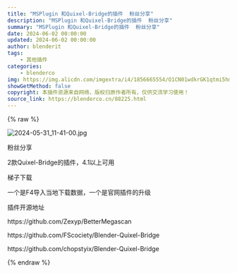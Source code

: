 ```yaml
---
title: "MSPlugin 和Quixel-Bridge的插件  粉丝分享"
description: "MSPlugin 和Quixel-Bridge的插件  粉丝分享"
summary: "MSPlugin 和Quixel-Bridge的插件  粉丝分享"
date: 2024-06-02 00:00:00
updated: 2024-06-02 00:00:00
author: blenderit
tags: 
    - 其他插件
categories:
    - blenderco
img: https://img.alicdn.com/imgextra/i4/1856665554/O1CN01wdkrGK1qtmi5hmGmk_!!1856665554.jpg
showGetMethod: false
copyright: 本插件资源来自网络，版权归原作者所有，仅供交流学习使用！
source_link: https://blenderco.cn/88225.html
---
```


{% raw %}
<p><img src="https://img.alicdn.com/imgextra/i4/1856665554/O1CN01wdkrGK1qtmi5hmGmk_!!1856665554.jpg" alt="2024-05-31_11-41-00.jpg"></p><p>粉丝分享</p><p>2款Quixel-Bridge的插件，4.1以上可用</p><p>梯子下载</p><p>一个是F4导入当地下载数据，一个是官网插件的升级</p><p>插件开源地址</p><p>https://github.com/Zexyp/BetterMegascan</p><p>https://github.com/FScociety/Blender-Quixel-Bridge</p><p>https://github.com/chopstyix/Blender-Quixel-Bridge</p>
<div style="display: none">blenderco</div>
{% endraw %}